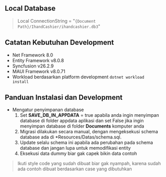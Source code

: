 ﻿## Local Database
> Local ConnectionString = "`{Document Path}/IhandCashier/ihandcashier.db3`"
## Catatan Kebutuhan Development
- Net Framework 8.0
- Entity Framework v8.0.8
- Syncfusion v26.2.9
- MAUI Framework v8.0.71
- Workload berdasarkan platform development <code>dotnet workload install</code>
## Panduan Instalasi dan Development
  - Mengatur penyimpanan database
    1. Set **SAVE_DB_IN_APPDATA** = true apabila anda ingin menyimpan database di folder appdata aplikasi dan set False jika ingin menyimpan database di folder **Documents** komputer anda
    2. Migrasi dilakukan secara manual, dengan mengeksekusi schema database ada di *Resources/Datas/schema.sql.
    3. Update selalu schema ini apabila ada perubahan pada schema database dan jangan lupa untuk memodifikasi entity
    4. Eksekusi data dummy biar gak capek bikin data contoh

> Ikuti style code yang sudah dibuat biar gak nyampah, karena sudah ada contoh dibuat berdasarkan case yang dibutuhkan
